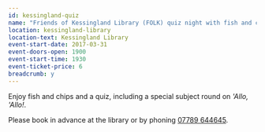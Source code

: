 ```yaml
---
id: kessingland-quiz
name: "Friends of Kessingland Library (FOLK) quiz night with fish and chips"
location: kessingland-library
location-text: Kessingland Library
event-start-date: 2017-03-31
event-doors-open: 1900
event-start-time: 1930
event-ticket-price: 6
breadcrumb: y
---
```


Enjoy fish and chips and a quiz, including a special subject round on <cite>'Allo, 'Allo!</cite>.

Please book in advance at the library or by phoning [07789 644645](tel:07789644645).
